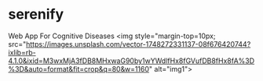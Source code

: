 # serenify
Web App For Cognitive Diseases
<img style="margin-top=10px; src="https://images.unsplash.com/vector-1748272331137-08f676420744?ixlib=rb-4.1.0&ixid=M3wxMjA3fDB8MHxwaG90by1wYWdlfHx8fGVufDB8fHx8fA%3D%3D&auto=format&fit=crop&q=80&w=1160"
 alt="img1">
